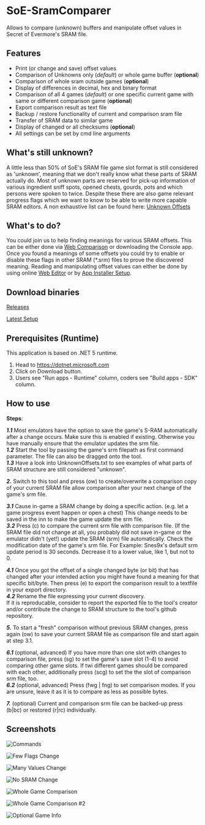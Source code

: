 # SoE-SramComparer
Allows to compare (unknown) buffers and manipulate offset values in Secret of Evermore's SRAM file.

## Features
* Print (or change and save) offset values
* Comparison of Unknowns only (*default*) or whole game buffer (**optional**)
* Comparison of whole sram outside games (**optional**)
* Display of differences in decimal, hex and binary format
* Comparison of all 4 games (*default*) or one specific current game with same or different comparison game (**optional**)
* Export comparison result as text file
* Backup / restore functionality of current and comparison sram file
* Transfer of SRAM data to similar game 
* Display of changed or all checksums (**optional**)
* All settings can be set by cmd line arguments

## What's still unknown?
A little less than 50% of SoE's SRAM file game slot format is still considered as 'unknown', meaning that we don't really know what these parts of SRAM actually do.
Most of unknown parts are reserved for pick-up information of various ingredient sniff spots, opened chests, gourds, pots and which persons were spoken to twice. Despite these there are also game relevant progress flags which we want to know to be able to write more capable SRAM editors.
A non exhaustive list can be found here:
[Unknown Offsets](https://raw.githubusercontent.com/CleanCodeX/SramComparer.SoE/master/UnknownOffsets.txt)

## What's to do?
You could join us to help finding meanings for various SRAM offsets.
This can be either done via [Web Comparison](https://compare.xeth.de) or downloading the Console app.
Once you found a meanings of some offsets you could try to enable or disable these flags in other SRAM (*.srm) files to prove the discovered meaning. 
Reading and manipulating offset values can either be done by using online [Web Editor](https://offset.xeth.de) or by [App Installer Setup](http://xeth.de/Releases/Comparer-SoE).

## Download binaries
[Releases](http://xeth.de/Releases/SramComparer)

[Latest Setup](http://xeth.de/Releases/Comparer-SoE/setup.exe)

## Prerequisites (Runtime)
This application is based on .NET 5 runtime.

1) Head to https://dotnet.microsoft.com
2) Click on Download button.
3) Users see "Run apps - Runtime" column, coders see "Build apps - SDK" column.

## How to use
**Steps**:

***1.1*** Most emulators have the option to save the game's S-RAM automatically after a change occurs.
     Make sure this is enabled if existing. Otherwise you have manually ensure that the emulator updates
     the srm file.  
***1.2*** Start the tool by passing the game's srm filepath as first command parameter. The file can also be
     dragged onto the tool.  
***1.3*** Have a look into UnknownOffsets.txt to see examples of what parts of SRAM structure are still
     considered "unknown".  

***2.***   Switch to this tool and press (ow) to create/overwrite a comparison copy of your current SRAM file allow
     comparison after your next change of the game's srm file.

***3.1*** Cause in-game a SRAM change by doing a specific action. (e.g. let a game progress event happen or
    open a chest) This change needs to be saved in the inn to make the game update the srm file.  
***3.2*** Press (c) to compare the current srm file with comparison file.
     (If the SRAM file did not change at all, you probably did not save in-game or the emulator didn't
     (yet!) update the SRAM (srm) file automatically. Check the modification date of the game's srm file.
     For Example: Snes9x's default srm update period is 30 seconds. Decrease it to a lower value, like 1,
     but not to 0.

***4.1*** Once you got the offset of a single changed byte (or bit) that has changed after your intended action you might have found a meaning for that 
     specific bit/byte. Then press (e) to export the comparison result to a textfile in your export
     directory.  
***4.2*** Rename the file expressing your current discovery.  
     If it is reproducable, consider to report the exported file to the tool's creator
     and/or contribute the change to SRAM structure to the tool's github repository.

***5.***   To start a "fresh" comparison without previous SRAM changes, press again (ow) to save your current SRAM file
     as comparison file and start again at step 3.1.

***6.1*** (optional, advanced) If you have more than one slot with changes to comparison file, press (sg) to
     set the game's save slot (1-4) to avoid comparing other game slots. If twi different games should be
     compared with each other, additionally press (scg) to set the the slot of comparison srm file, too.  
***6.2*** (optional, advanced) Press (fwg | fng) to set comparison modes.
     If you are unsure, leave it as it is to compare as less as possible bytes.

***7.***   (optional) Current and comparison srm file can be backed-up press (b|bc) or restored (r|rc) individually.

## Screenshots
![Commands](http://xeth.de/meta/SramComparer/Cmd.png "Commands")

![Few Flags Change](http://xeth.de/meta/SramComparer/FewFlagsChange.png "Few Flags Change")

![Many Values Change](http://xeth.de/meta/SramComparer/ManyValuesChange.png "Many Values Change")

![No SRAM Change](http://xeth.de/meta/SramComparer/NoChange.png "No SRAM Change")

![Whole Game Comparison](http://xeth.de/meta/SramComparer/WholeGameComparison.png "Whole Game Comparison")

![Whole Game Comparison #2](http://xeth.de/meta/SramComparer/WholeGameComparison2.png "Whole Game Comparison #2")

![Optional Game Info](http://xeth.de/meta/SramComparer/OptionalGameInfo.png "Optional Game Info")

